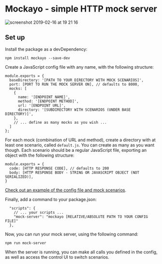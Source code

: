 # Mockayo - simple HTTP mock server

![screenshot 2019-02-16 at 19 21 16](https://user-images.githubusercontent.com/6684554/52903598-2275d280-3220-11e9-890c-31ce87103646.png)

## Set up

Install the package as a devDependency:

```
npm install mockayo --save-dev
```

Create a JavaScript config file with any name, with the following structure:

```
module.exports = {
  baseDirectory: '[PATH TO YOUR DIRECTORY WITH MOCK SCENARIOS]',
  port: [PORT TO RUN THE MOCK SERVER ON], // defaults to 8000,
  mocks: [
    {
      name: '[ENDPOINT NAME]',
      method: '[ENDPOINT METHOD]',
      url: '[ENDPOINT URL]',
      directory: '[SUBDIRECTORY WITH SCENARIOS (UNDER BASE DIRECTORY)]',
    },
    // ... define as many mocks as you wish ...
  ]
};
```

For each mock (combination of URL and method), create a directory with at least one scenario, called `default.js`. You can create as many as you want though.
Each scenario should be a regular JavaScript file, exporting an object with the following structure:

```
module.exports = {
  code: [HTTP RESPONSE CODE], // defaults to 200
  body: [HTTP RESPONSE BODY - STRING OR JAVASCRIPT OBJECT (NOT SERIALIZED)],
}
```

[Check out an example of the config file and mock scenarios](https://github.com/marcin-mazurek/mockayo/tree/master/test/testFiles).

Finally, add a command to your package.json:

```
  "scripts": {
    // ... your scripts ...
    "mock-server": "mockayo [RELATIVE/ABSOLUTE PATH TO YOUR CONFIG FILE]"
  },
```

Now, you can run your mock server, using the following command:

```
npm run mock-server
```

When the server is running, you can make all calls you defined in the config, as well as access the control UI to switch scenarios.
